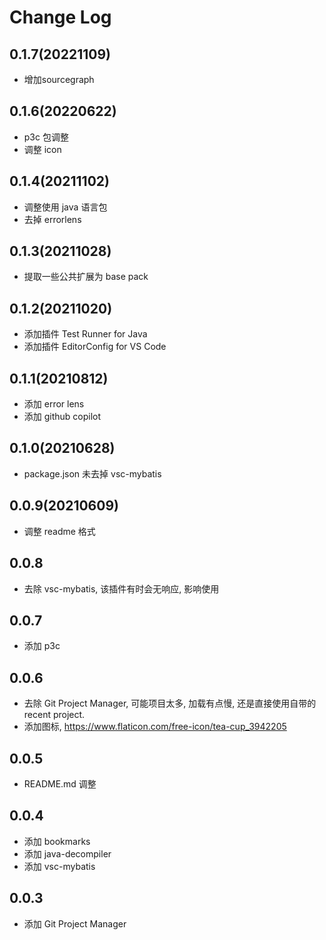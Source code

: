 # Change Log

## 0.1.7(20221109)

- 增加sourcegraph

## 0.1.6(20220622)

- p3c 包调整
- 调整 icon

## 0.1.4(20211102)

- 调整使用 java 语言包
- 去掉 errorlens

## 0.1.3(20211028)

- 提取一些公共扩展为 base pack

## 0.1.2(20211020)

- 添加插件 Test Runner for Java
- 添加插件 EditorConfig for VS Code

## 0.1.1(20210812)

- 添加 error lens
- 添加 github copilot

## 0.1.0(20210628)

- package.json 未去掉 vsc-mybatis

## 0.0.9(20210609)

- 调整 readme 格式

## 0.0.8

- 去除 vsc-mybatis, 该插件有时会无响应, 影响使用

## 0.0.7

- 添加 p3c

## 0.0.6

- 去除 Git Project Manager, 可能项目太多, 加载有点慢, 还是直接使用自带的 recent project.
- 添加图标, https://www.flaticon.com/free-icon/tea-cup_3942205

## 0.0.5

- README.md 调整

## 0.0.4

- 添加 bookmarks
- 添加 java-decompiler
- 添加 vsc-mybatis

## 0.0.3

- 添加 Git Project Manager

